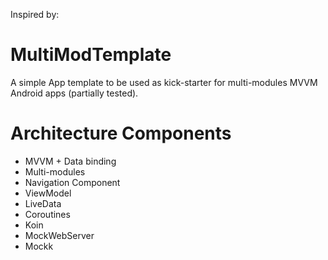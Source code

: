 Inspired by:

# MultiModTemplate
A simple App template to be used as kick-starter for multi-modules MVVM Android apps (partially tested).


# Architecture Components
- MVVM + Data binding
- Multi-modules
- Navigation Component
- ViewModel
- LiveData
- Coroutines
- Koin
- MockWebServer
- Mockk
